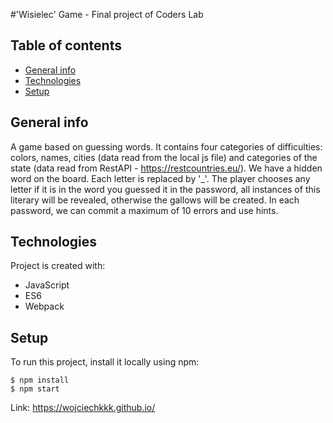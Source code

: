 #'Wisielec' Game - Final project of Coders Lab
## Table of contents
* [General info](#general-info)
* [Technologies](#technologies)
* [Setup](#setup)

## General info
A game based on guessing words.
It contains four categories of difficulties: colors, names, cities (data read from the local js file)
and categories of the state (data read from RestAPI - https://restcountries.eu/).
We have a hidden word on the board. Each letter is replaced by '_'.
The player chooses any letter if it is in the word you guessed it
in the password, all instances of this literary will be revealed, otherwise the gallows will be created.
In each password, we can commit a maximum of 10 errors and use hints.
	
## Technologies
Project is created with:
* JavaScript
* ES6
* Webpack
	
## Setup
To run this project, install it locally using npm:

```
$ npm install
$ npm start
```
Link: 
https://wojciechkkk.github.io/
